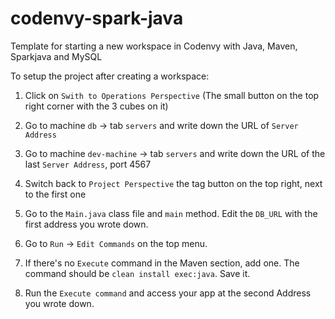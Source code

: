 # codenvy-spark-java
Template for starting a new workspace in Codenvy with Java, Maven, Sparkjava and MySQL

To setup the project after creating a workspace:

1. Click on `Swith to Operations Perspective`
(The small button on the top right corner with the 3 cubes on it)

2. Go to machine `db` -> tab `servers` and write down the URL of `Server Address`

3. Go to machine `dev-machine` -> tab `servers` and write down the URL of the last `Server Address`, port 4567

4. Switch back to `Project Perspective` the tag button on the top right, next to the first one

5. Go to the `Main.java` class file and `main` method. Edit the `DB_URL` with the first address you wrote down.

6. Go to `Run` -> `Edit Commands` on the top menu.

7. If there's no `Execute` command in the Maven section, add one.
The command should be `clean install exec:java`. Save it.

8. Run the `Execute command` and access your app at the second Address you wrote down.

